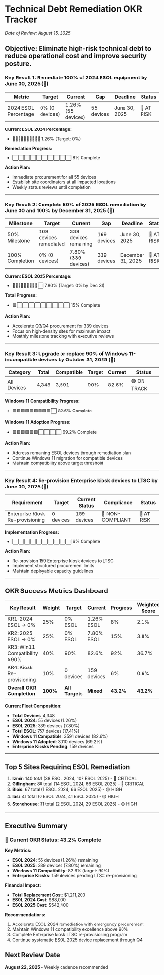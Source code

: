 # Technical Debt Remediation OKR Tracker
*Date of Review: August 15, 2025*

## Objective: Eliminate high-risk technical debt to reduce operational cost and improve security posture.

### Key Result 1: Remediate 100% of 2024 ESOL equipment by June 30, 2025 (📌)

| Metric | Target | Current | Gap | Deadline | Status |
|--------|--------|---------|-----|----------|--------|
| 2024 ESOL Percentage | 0% (0 devices) | 1.26% (55 devices) | 55 devices | June 30, 2025 | 🔴 AT RISK |

**Current ESOL 2024 Percentage:**
- 🔴🔴🔴🔴🔴🔴🔴🔴🔴🔴 1.26% (Target: 0%)

**Remediation Progress:**
- ⬜⬜⬜⬜⬜⬜⬜⬜⬜⬜ 8% Complete

**Action Plan:**
- Immediate procurement for all 55 devices
- Establish site coordinators at all impacted locations
- Weekly status reviews until completion

---

### Key Result 2: Complete 50% of 2025 ESOL remediation by June 30 and 100% by December 31, 2025 (📌)

| Milestone | Target | Current | Gap | Deadline | Status |
|-----------|--------|---------|-----|----------|--------|
| 50% Milestone | 169 devices remediated | 339 devices remaining | 169 devices | June 30, 2025 | 🔴 AT RISK |
| 100% Completion | 0% (0 devices) | 7.80% (339 devices) | 339 devices | December 31, 2025 | 🔴 AT RISK |

**Current ESOL 2025 Percentage:**
- 🔴🔴🔴🔴🔴🔴🔴🔴🔴⬜ 7.80% (Target: 0% by Dec 31)

**Total Progress:**
- 🟩⬜⬜⬜⬜⬜⬜⬜⬜⬜ 15% Complete

**Action Plan:**
- Accelerate Q3/Q4 procurement for 339 devices
- Focus on high-density sites for maximum impact
- Monthly milestone tracking with executive reviews

---

### Key Result 3: Upgrade or replace 90% of Windows 11-incompatible devices by October 31, 2025 (📌)

| Category | Total | Compatible | Target | Current | Status |
|----------|-------|------------|--------|---------|--------|
| All Devices | 4,348 | 3,591 | 90% | 82.6% | 🟢 ON TRACK |

**Windows 11 Compatibility Progress:**
- 🟩🟩🟩🟩🟩🟩🟩🟩🟩⬜ 82.6% Complete

**Windows 11 Adoption Progress:**
- 🟩🟩🟩🟩🟩🟩⬜⬜⬜⬜ 69.2% Complete

**Action Plan:**
- Address remaining ESOL devices through remediation plan
- Continue Windows 11 migration for compatible devices
- Maintain compatibility above target threshold

---

### Key Result 4: Re-provision Enterprise kiosk devices to LTSC by June 30, 2025 (📌)

| Requirement | Target | Current Status | Compliance | Status |
|-------------|--------|----------------|------------|---------|
| Enterprise Kiosk Re-provisioning | 0 devices | 159 devices | 🔴 NON-COMPLIANT | 🔴 AT RISK |

**Implementation Progress:**
- ⬜⬜⬜⬜⬜⬜⬜⬜⬜⬜ 6% Complete

**Action Plan:**
- Re-provision 159 Enterprise kiosk devices to LTSC
- Implement structured procurement limits
- Maintain deployable capacity guidelines

---

## OKR Success Metrics Dashboard

| Key Result | Weight | Target | Current | Progress | Weighted Score | Status |
|------------|--------|--------|---------|----------|----------------|--------|
| KR1: 2024 ESOL → 0% | 25% | 0% ESOL | 1.26% ESOL | 8% | 2.1% | 🔴 AT RISK |
| KR2: 2025 ESOL → 0% | 25% | 0% ESOL | 7.80% ESOL | 15% | 3.8% | 🔴 AT RISK |
| KR3: Win11 Compatibility ≥90% | 40% | 90% | 82.6% | 92% | 36.7% | 🟢 ON TRACK |
| KR4: Kiosk Re-provisioning | 10% | 0 devices | 159 devices | 6% | 0.6% | 🔴 AT RISK |
| **Overall OKR Completion** | **100%** | **All Targets** | **Mixed** | **43.2%** | **43.2%** | **🔴 AT RISK** |

**Current Fleet Composition:**
- **Total Devices**: 4,348
- **ESOL 2024**: 55 devices (1.26%)
- **ESOL 2025**: 339 devices (7.80%)
- **Total ESOL**: 757 devices (17.41%)
- **Windows 11 Compatible**: 3591 devices (82.6%)
- **Windows 11 Adopted**: 3010 devices (69.2%)
- **Enterprise Kiosks Pending**: 159 devices

---

## Top 5 Sites Requiring ESOL Remediation

1. **Izmir**: 140 total (38 ESOL 2024, 102 ESOL 2025) - 🔴 CRITICAL
2. **Gillingham**: 80 total (14 ESOL 2024, 66 ESOL 2025) - 🔴 CRITICAL
3. **Blois**: 67 total (1 ESOL 2024, 66 ESOL 2025) - 🟡 HIGH
4. **Iasi**: 41 total (0 ESOL 2024, 41 ESOL 2025) - 🟡 HIGH
5. **Stonehouse**: 31 total (2 ESOL 2024, 29 ESOL 2025) - 🟡 HIGH

---


## Executive Summary

### 🎯 **Current OKR Status: 43.2% Complete**

**Key Metrics:**
- **ESOL 2024**: 55 devices (1.26%) remaining
- **ESOL 2025**: 339 devices (7.80%) remaining  
- **Windows 11 Compatibility**: 82.6% (target: 90%)
- **Enterprise Kiosks**: 159 devices pending LTSC re-provisioning

**Financial Impact:**
- **Total Replacement Cost**: $1,211,200
- **ESOL 2024 Cost**: $88,000
- **ESOL 2025 Cost**: $542,400

**Recommendations:**
1. Accelerate ESOL 2024 remediation with emergency procurement
2. Maintain Windows 11 compatibility excellence above 90%
3. Complete Enterprise kiosk LTSC re-provisioning program
4. Continue systematic ESOL 2025 device replacement through Q4


## Next Review Date
**August 22, 2025** - Weekly cadence recommended
